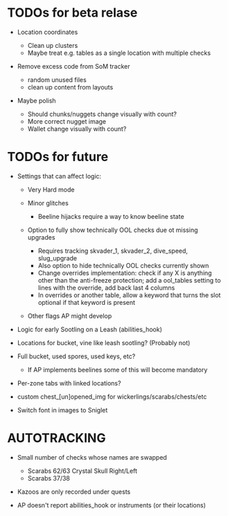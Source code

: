 # TODOs for beta relase

  * Location coordinates
    * Clean up clusters
    * Maybe treat e.g. tables as a single location with multiple checks

  * Remove excess code from SoM tracker
    * random unused files
    * clean up content from layouts

  * Maybe polish
    * Should chunks/nuggets change visually with count?
    * More correct nugget image
    * Wallet change visually with count?

# TODOs for future

  * Settings that can affect logic:

    * Very Hard mode

    * Minor glitches
        * Beeline hijacks require a way to know beeline state

    * Option to fully show technically OOL checks due ot missing upgrades
        * Requires tracking skvader_1, skvader_2, dive_speed, slug_upgrade
        * Also option to hide technically OOL checks currently shown
        * Change overrides implementation: check if any X is anything other than the anti-freeze protection; add a ool_tables setting to lines with the override, add back last 4 columns
        * In overrides or another table, allow a keyword that turns the slot optional if that keyword is present

    * Other flags AP might develop

  * Logic for early Sootling on a Leash (abilities_hook) 

  * Locations for bucket, vine like leash sootling? (Probably not)

  * Full bucket, used spores, used keys, etc?
    * If AP implements beelines some of this will become mandatory

  * Per-zone tabs with linked locations?

  * custom chest_[un]opened_img for wickerlings/scarabs/chests/etc

  * Switch font in images to Sniglet

# AUTOTRACKING

  * Small number of checks whose names are swapped
    * Scarabs 62/63 Crystal Skull Right/Left
    * Scarabs 37/38

  * Kazoos are only recorded under quests

  * AP doesn't report abilities_hook or instruments (or their locations)

